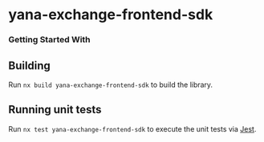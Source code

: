 # yana-exchange-frontend-sdk

<h3>Getting Started With</h3>

## Building

Run `nx build yana-exchange-frontend-sdk` to build the library.

## Running unit tests

Run `nx test yana-exchange-frontend-sdk` to execute the unit tests via [Jest](https://jestjs.io).
